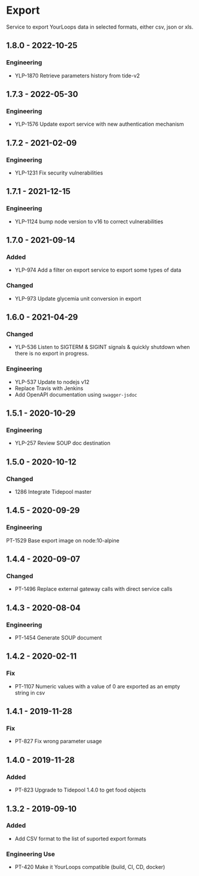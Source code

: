 # Export
Service to export YourLoops data in selected formats, either csv, json or xls.

## 1.8.0 - 2022-10-25
### Engineering
- YLP-1870 Retrieve parameters history from tide-v2

## 1.7.3 - 2022-05-30
### Engineering
- YLP-1576 Update export service with new authentication mechanism

## 1.7.2 - 2021-02-09
### Engineering
- YLP-1231 Fix security vulnerabilities

## 1.7.1 - 2021-12-15
### Engineering
- YLP-1124 bump node version to v16 to correct vulnerabilities

## 1.7.0 - 2021-09-14
### Added
- YLP-974 Add a filter on export service to export some types of data
### Changed
- YLP-973 Update glycemia unit conversion in export

## 1.6.0 - 2021-04-29
### Changed
- YLP-536 Listen to SIGTERM & SIGINT signals & quickly shutdown when there is no export in progress.
### Engineering
- YLP-537 Update to nodejs v12
- Replace Travis with Jenkins
- Add OpenAPI documentation using `swagger-jsdoc`

## 1.5.1 - 2020-10-29
### Engineering
- YLP-257 Review SOUP doc destination

## 1.5.0 - 2020-10-12
### Changed
- 1286 Integrate Tidepool master

## 1.4.5 - 2020-09-29
### Engineering
PT-1529 Base export image on node:10-alpine

## 1.4.4 - 2020-09-07
### Changed
- PT-1496 Replace external gateway calls with direct service calls

## 1.4.3 - 2020-08-04
### Engineering
- PT-1454 Generate SOUP document

## 1.4.2 - 2020-02-11
### Fix 
- PT-1107 Numeric values with a value of 0 are exported as an empty string in csv

## 1.4.1 - 2019-11-28
### Fix 
- PT-827 Fix wrong parameter usage

## 1.4.0 - 2019-11-28
### Added 
- PT-823 Upgrade to Tidepool 1.4.0 to get food objects

## 1.3.2 - 2019-09-10
### Added
- Add CSV format to the list of suported export formats

### Engineering Use
- PT-420 Make it YourLoops compatible (build, CI, CD, docker)
